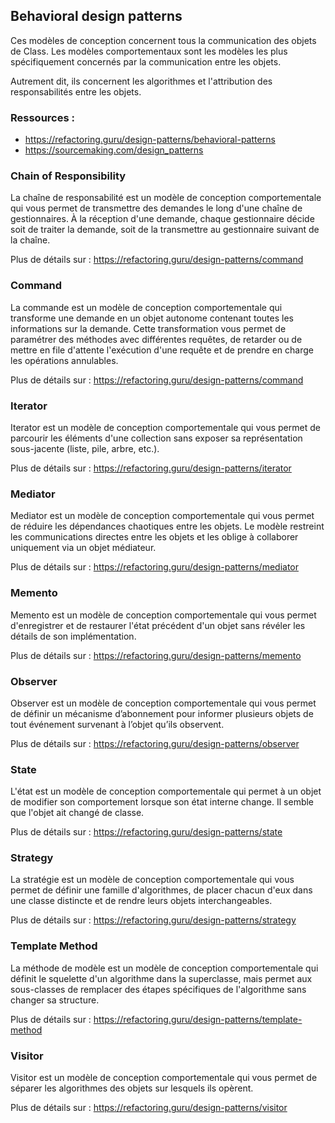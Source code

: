 ## Behavioral design patterns

Ces modèles de conception concernent tous la communication des objets de Class. Les modèles comportementaux sont les modèles les plus spécifiquement concernés par la communication entre les objets.

Autrement dit, ils concernent les algorithmes et l'attribution des responsabilités entre les objets.

### Ressources :

- https://refactoring.guru/design-patterns/behavioral-patterns
- https://sourcemaking.com/design_patterns 


### Chain of Responsibility

La chaîne de responsabilité est un modèle de conception comportementale qui vous permet de transmettre des demandes le long d'une chaîne de gestionnaires. À la réception d'une demande, chaque gestionnaire décide soit de traiter la demande, soit de la transmettre au gestionnaire suivant de la chaîne.

Plus de détails sur  : <a href="https://refactoring.guru/design-patterns/command"> https://refactoring.guru/design-patterns/command </a>


### Command

La commande est un modèle de conception comportementale qui transforme une demande en un objet autonome contenant toutes les informations sur la demande. Cette transformation vous permet de paramétrer des méthodes avec différentes requêtes, de retarder ou de mettre en file d'attente l'exécution d'une requête et de prendre en charge les opérations annulables.

Plus de détails sur  : <a href="https://refactoring.guru/design-patterns/command"> https://refactoring.guru/design-patterns/command </a>


### Iterator

Iterator est un modèle de conception comportementale qui vous permet de parcourir les éléments d'une collection sans exposer sa représentation sous-jacente (liste, pile, arbre, etc.).

Plus de détails sur  : <a href="https://refactoring.guru/design-patterns/iterator"> https://refactoring.guru/design-patterns/iterator </a>


### Mediator

Mediator est un modèle de conception comportementale qui vous permet de réduire les dépendances chaotiques entre les objets. Le modèle restreint les communications directes entre les objets et les oblige à collaborer uniquement via un objet médiateur.

Plus de détails sur  : <a href="https://refactoring.guru/design-patterns/mediator"> https://refactoring.guru/design-patterns/mediator </a>


### Memento

Memento est un modèle de conception comportementale qui vous permet d'enregistrer et de restaurer l'état précédent d'un objet sans révéler les détails de son implémentation.

Plus de détails sur  : <a href="https://refactoring.guru/design-patterns/memento"> https://refactoring.guru/design-patterns/memento </a>


### Observer

Observer est un modèle de conception comportementale qui vous permet de définir un mécanisme d’abonnement pour informer plusieurs objets de tout événement survenant à l’objet qu’ils observent.

Plus de détails sur  : <a href="https://refactoring.guru/design-patterns/observer"> https://refactoring.guru/design-patterns/observer </a>


### State

L'état est un modèle de conception comportementale qui permet à un objet de modifier son comportement lorsque son état interne change. Il semble que l'objet ait changé de classe.

Plus de détails sur  : <a href="https://refactoring.guru/design-patterns/state"> https://refactoring.guru/design-patterns/state </a>


### Strategy

La stratégie est un modèle de conception comportementale qui vous permet de définir une famille d'algorithmes, de placer chacun d'eux dans une classe distincte et de rendre leurs objets interchangeables.

Plus de détails sur  : <a href="https://refactoring.guru/design-patterns/strategy"> https://refactoring.guru/design-patterns/strategy </a>


### Template Method

La méthode de modèle est un modèle de conception comportementale qui définit le squelette d'un algorithme dans la superclasse, mais permet aux sous-classes de remplacer des étapes spécifiques de l'algorithme sans changer sa structure.

Plus de détails sur  : <a href="https://refactoring.guru/design-patterns/template-method"> https://refactoring.guru/design-patterns/template-method </a>


### Visitor

Visitor est un modèle de conception comportementale qui vous permet de séparer les algorithmes des objets sur lesquels ils opèrent.

Plus de détails sur  : <a href="https://refactoring.guru/design-patterns/visitor"> https://refactoring.guru/design-patterns/visitor </a>